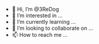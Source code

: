 - 👋 Hi, I’m @3ReDog
- 👀 I’m interested in ...
- 🌱 I’m currently learning ...
- 💞️ I’m looking to collaborate on ...
- 📫 How to reach me ...

<!---
3ReDog/3ReDog is a ✨ special ✨ repository because its `README.md` (this file) appears on your GitHub profile.
You can click the Preview link to take a look at your changes.
--->
